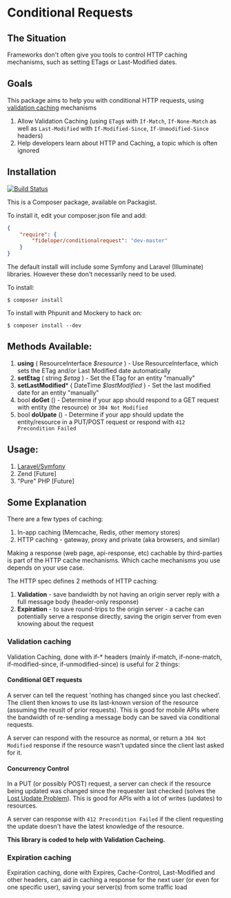 # Conditional Requests

## The Situation
Frameworks don't often give you tools to control HTTP caching mechanisms, such as setting ETags or Last-Modified dates.

## Goals
This package aims to help you with conditional HTTP requests, using [validation caching](http://www.w3.org/Protocols/rfc2616/rfc2616-sec13.html#sec13.3) mechanisms

1. Allow Validation Caching (using `ETag`s with `If-Match`, `If-None-Match` as well as `Last-Modified` with `If-Modified-Since`, `If-Unmodified-Since` headers)
2. Help developers learn about HTTP and Caching, a topic which is often ignored

## Installation
[![Build Status](https://travis-ci.org/fideloper/ConditionalRequest.png?branch=master)](https://travis-ci.org/fideloper/ConditionalRequest)

This is a Composer package, available on Packagist.

To install it, edit your composer.json file and add:

```json
{
    "require": {
        "fideloper/conditionalrequest": "dev-master"
    }
}
```

The default install will include some Symfony and Laravel (Illuminate) libraries. However these don't necessarily need to be used.

To install:

    $ composer install

To install with Phpunit and Mockery to hack on:

    $ composer install --dev

## Methods Available:

<!-- a -->

1. **using** ( ResourceInterface *$resource* ) - Use ResourceInterface, which sets the ETag and/or Last Modified date automatically
1. **setEtag** ( string *$etag* )  - Set the ETag for an entity "manually"
2. **setLastModified*** ( DateTime *$lastModified* ) - Set the last modified date for an entity "manually"
3. bool **doGet** () - Determine if your app should respond to a GET request with entity (the resource) or `304 Not Modified`
4. bool **doUpate** () - Determine if your app should update the entity/resource in a PUT/POST request or respond with `412 Precondition Failed`

## Usage:

1. [Laravel/Symfony](https://github.com/fideloper/ConditionalRequest/wiki/Laravel-Symfony)
2. Zend [Future]
3. "Pure" PHP [Future]

## Some Explanation
There are a few types of caching:

1. In-app caching (Memcache, Redis, other memory stores)
2. HTTP caching - gateway, proxy and private (aka browsers, and similar)

Making a response (web page, api-response, etc) cachable by third-parties is part of the HTTP cache mechanisms. Which cache mechanisms you use depends on your use case.

The HTTP spec defines 2 methods of HTTP caching:

1. **Validation** - save bandwidth by not having an origin server reply with a full message body (header-only response)
2. **Expiration** - to save round-trips to the origin server - a cache can potentially serve a response directly, saving the origin server from even knowing about the request

### Validation caching
Validation Caching, done with if-* headers (mainly if-match, if-none-match, if-modified-since, if-unmodified-since) is useful for 2 things:

#### Conditional GET requests
A server can tell the request 'nothing has changed since you last checked'. The client then knows to use its last-known version of the resource (assuming the reuslt of prior requests). This is good for mobile APIs where the bandwidth of re-sending a message body can be saved via conditional requests.

A server can respond with the resource as normal, or return a `304 Not Modified` response if the resource wasn't updated since the client last asked for it.

#### Concurrency Control
In a PUT (or possibly POST) request, a server can check if the resource being updated was changed since the requester last checked (solves the [Lost Update Problem](http://www.w3.org/1999/04/Editing/)). This is good for APIs with a lot of writes (updates) to resources.

A server can response with `412 Precondition Failed` if the client requesting the update doesn't have the latest knowledge of the resource.

**This library is coded to help with Validation Cacheing.**

### Expiration caching
Expiration caching, done with Expires, Cache-Control, Last-Modified and other headers, can aid in caching a response for the next user (or even for one specific user), saving your server(s) from some traffic load